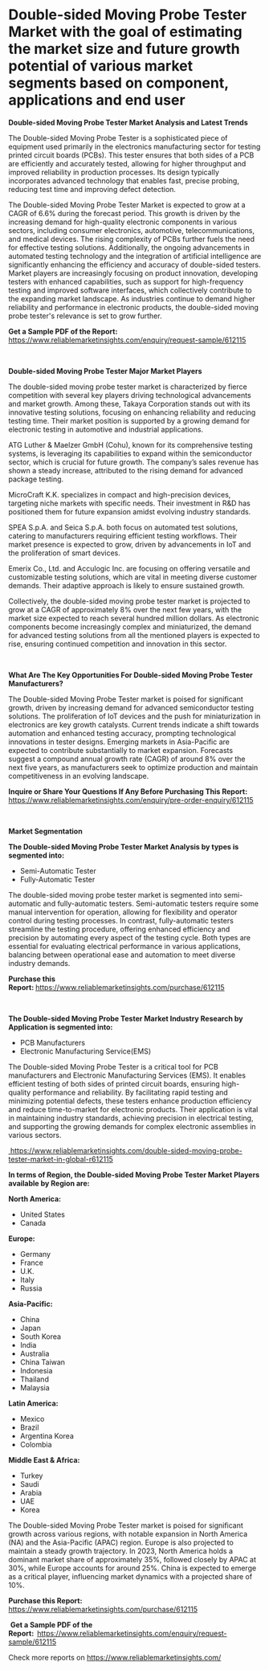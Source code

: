 <p><h1>Double-sided Moving Probe Tester Market with the goal of estimating the market size and future growth potential of various market segments based on component, applications and end user</h1></p><p><strong>Double-sided Moving Probe Tester Market Analysis and Latest Trends</strong></p>
<p><p>The Double-sided Moving Probe Tester is a sophisticated piece of equipment used primarily in the electronics manufacturing sector for testing printed circuit boards (PCBs). This tester ensures that both sides of a PCB are efficiently and accurately tested, allowing for higher throughput and improved reliability in production processes. Its design typically incorporates advanced technology that enables fast, precise probing, reducing test time and improving defect detection.</p><p>The Double-sided Moving Probe Tester Market is expected to grow at a CAGR of 6.6% during the forecast period. This growth is driven by the increasing demand for high-quality electronic components in various sectors, including consumer electronics, automotive, telecommunications, and medical devices. The rising complexity of PCBs further fuels the need for effective testing solutions. Additionally, the ongoing advancements in automated testing technology and the integration of artificial intelligence are significantly enhancing the efficiency and accuracy of double-sided testers. Market players are increasingly focusing on product innovation, developing testers with enhanced capabilities, such as support for high-frequency testing and improved software interfaces, which collectively contribute to the expanding market landscape. As industries continue to demand higher reliability and performance in electronic products, the double-sided moving probe tester's relevance is set to grow further.</p></p>
<p><strong>Get a Sample PDF of the Report:&nbsp;</strong> <a href="https://www.reliablemarketinsights.com/enquiry/request-sample/612115?utm_campaign=3036&utm_medium=2&utm_source=Github&utm_content=ia&utm_term=23032025&utm_id=double-sided-moving-probe-tester">https://www.reliablemarketinsights.com/enquiry/request-sample/612115</a></p>
<p>&nbsp;</p>
<p><strong>Double-sided Moving Probe Tester Major Market Players</strong></p>
<p><p>The double-sided moving probe tester market is characterized by fierce competition with several key players driving technological advancements and market growth. Among these, Takaya Corporation stands out with its innovative testing solutions, focusing on enhancing reliability and reducing testing time. Their market position is supported by a growing demand for electronic testing in automotive and industrial applications.</p><p>ATG Luther & Maelzer GmbH (Cohu), known for its comprehensive testing systems, is leveraging its capabilities to expand within the semiconductor sector, which is crucial for future growth. The company’s sales revenue has shown a steady increase, attributed to the rising demand for advanced package testing.</p><p>MicroCraft K.K. specializes in compact and high-precision devices, targeting niche markets with specific needs. Their investment in R&D has positioned them for future expansion amidst evolving industry standards.</p><p>SPEA S.p.A. and Seica S.p.A. both focus on automated test solutions, catering to manufacturers requiring efficient testing workflows. Their market presence is expected to grow, driven by advancements in IoT and the proliferation of smart devices.</p><p>Emerix Co., Ltd. and Acculogic Inc. are focusing on offering versatile and customizable testing solutions, which are vital in meeting diverse customer demands. Their adaptive approach is likely to ensure sustained growth.</p><p>Collectively, the double-sided moving probe tester market is projected to grow at a CAGR of approximately 8% over the next few years, with the market size expected to reach several hundred million dollars. As electronic components become increasingly complex and miniaturized, the demand for advanced testing solutions from all the mentioned players is expected to rise, ensuring continued competition and innovation in this sector.</p></p>
<p>&nbsp;</p>
<p><strong>What Are The Key Opportunities For Double-sided Moving Probe Tester Manufacturers?</strong></p>
<p><p>The Double-sided Moving Probe Tester market is poised for significant growth, driven by increasing demand for advanced semiconductor testing solutions. The proliferation of IoT devices and the push for miniaturization in electronics are key growth catalysts. Current trends indicate a shift towards automation and enhanced testing accuracy, prompting technological innovations in tester designs. Emerging markets in Asia-Pacific are expected to contribute substantially to market expansion. Forecasts suggest a compound annual growth rate (CAGR) of around 8% over the next five years, as manufacturers seek to optimize production and maintain competitiveness in an evolving landscape.</p></p>
<p><strong>Inquire or Share Your Questions If Any Before Purchasing This Report:</strong> <a href="https://www.reliablemarketinsights.com/enquiry/pre-order-enquiry/612115?utm_campaign=3036&utm_medium=2&utm_source=Github&utm_content=ia&utm_term=23032025&utm_id=double-sided-moving-probe-tester">https://www.reliablemarketinsights.com/enquiry/pre-order-enquiry/612115</a></p>
<p>&nbsp;</p>
<p><strong>Market Segmentation</strong></p>
<p><strong>The Double-sided Moving Probe Tester Market Analysis by types is segmented into:</strong></p>
<p><ul><li>Semi-Automatic Tester</li><li>Fully-Automatic Tester</li></ul></p>
<p><p>The double-sided moving probe tester market is segmented into semi-automatic and fully-automatic testers. Semi-automatic testers require some manual intervention for operation, allowing for flexibility and operator control during testing processes. In contrast, fully-automatic testers streamline the testing procedure, offering enhanced efficiency and precision by automating every aspect of the testing cycle. Both types are essential for evaluating electrical performance in various applications, balancing between operational ease and automation to meet diverse industry demands.</p></p>
<p><strong>Purchase this Report:&nbsp;</strong><a href="https://www.reliablemarketinsights.com/purchase/612115?utm_campaign=3036&utm_medium=2&utm_source=Github&utm_content=ia&utm_term=23032025&utm_id=double-sided-moving-probe-tester">https://www.reliablemarketinsights.com/purchase/612115</a></p>
<p>&nbsp;</p>
<p><strong>The Double-sided Moving Probe Tester Market Industry Research by Application is segmented into:</strong></p>
<p><ul><li>PCB Manufacturers</li><li>Electronic Manufacturing Service(EMS)</li></ul></p>
<p><p>The Double-sided Moving Probe Tester is a critical tool for PCB manufacturers and Electronic Manufacturing Services (EMS). It enables efficient testing of both sides of printed circuit boards, ensuring high-quality performance and reliability. By facilitating rapid testing and minimizing potential defects, these testers enhance production efficiency and reduce time-to-market for electronic products. Their application is vital in maintaining industry standards, achieving precision in electrical testing, and supporting the growing demands for complex electronic assemblies in various sectors.</p></p>
<p><a href="https://www.reliablemarketinsights.com/double-sided-moving-probe-tester-market-in-global-r612115?utm_campaign=3036&utm_medium=2&utm_source=Github&utm_content=ia&utm_term=23032025&utm_id=double-sided-moving-probe-tester">&nbsp;https://www.reliablemarketinsights.com/double-sided-moving-probe-tester-market-in-global-r612115</a></p>
<p><strong>In terms of Region, the Double-sided Moving Probe Tester Market Players available by Region are:</strong></p>
<p>
    <p> <strong> North America: </strong>
        <ul>
            <li>United States</li>
            <li>Canada</li>
        </ul>
        </p> 
    <p> <strong> Europe: </strong>
        <ul>
            <li>Germany</li>
            <li>France</li>
            <li>U.K.</li>
            <li>Italy</li>
            <li>Russia</li>
        </ul>
        </p> 
    <p> <strong> Asia-Pacific: </strong>
        <ul>
            <li>China</li>
            <li>Japan</li>
            <li>South Korea</li>
            <li>India</li>
            <li>Australia</li>
            <li>China Taiwan</li>
            <li>Indonesia</li>
            <li>Thailand</li>
            <li>Malaysia</li>
        </ul>
        </p> 
    <p> <strong> Latin America: </strong>
        <ul>
            <li>Mexico</li>
            <li>Brazil</li>
            <li>Argentina Korea</li>
            <li>Colombia</li>
        </ul>
        </p> 
    <p> <strong> Middle East & Africa: </strong>
        <ul>
            <li>Turkey</li>
            <li>Saudi</li>
            <li>Arabia</li>
            <li>UAE</li>
            <li>Korea</li>
        </ul>
    </p>
    </p>
<p><p>The Double-sided Moving Probe Tester market is poised for significant growth across various regions, with notable expansion in North America (NA) and the Asia-Pacific (APAC) region. Europe is also projected to maintain a steady growth trajectory. In 2023, North America holds a dominant market share of approximately 35%, followed closely by APAC at 30%, while Europe accounts for around 25%. China is expected to emerge as a critical player, influencing market dynamics with a projected share of 10%.</p></p>
<p><strong>Purchase this Report: </strong><a href="https://www.reliablemarketinsights.com/purchase/612115?utm_campaign=3036&utm_medium=2&utm_source=Github&utm_content=ia&utm_term=23032025&utm_id=double-sided-moving-probe-tester">https://www.reliablemarketinsights.com/purchase/612115</a></p>
<p>&nbsp;<strong>Get a Sample PDF of the Report:&nbsp;&nbsp;</strong><a href="https://www.reliablemarketinsights.com/enquiry/request-sample/612115?utm_campaign=3036&utm_medium=2&utm_source=Github&utm_content=ia&utm_term=23032025&utm_id=double-sided-moving-probe-tester">https://www.reliablemarketinsights.com/enquiry/request-sample/612115</a></p>
<p><strong></strong></p>
<p>Check more reports on <a href="https://www.reliablemarketinsights.com/?utm_campaign=3036&utm_medium=2&utm_source=Github&utm_content=ia&utm_term=23032025&utm_id=double-sided-moving-probe-tester">https://www.reliablemarketinsights.com/</a></p>